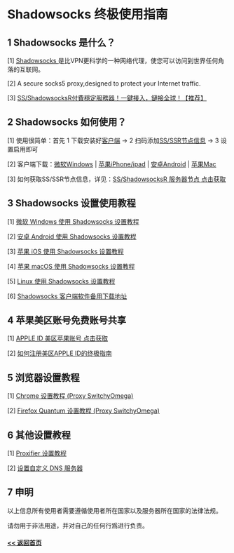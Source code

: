 # Shadowsocks 终极使用指南

## 1 Shadowsocks 是什么？

[1] [ Shadowsocks ](README.md)是比VPN更科学的一种网络代理，使您可以访问到世界任何角落的互联网。

[2] A secure socks5 proxy,designed to protect your Internet traffic. 

[3] [SS/ShadowsocksR付費穩定服務器！一鍵接入，鏈接全球！【推荐】](https://s-s-r.github.io/)

## 2 Shadowsocks 如何使用？

[1] 使用很简单：首先 1 下载安装好[客户端](download.md) → 2 扫码添加[SS/SSR节点信息](ss.md)  → 3 设置启用即可

[2] 客户端下载：<a href="https://raw.githubusercontent.com/Shadowsocks-Help/Shadowsocks/master/Download/shadowsocks-windows.zip" target="_blank">微软Windows</a> | 
<a href="https://shadowsocks-help.github.io/ios/" target="_blank">苹果iPhone/ipad</a> | 
<a href="https://raw.githubusercontent.com/Shadowsocks-Help/Shadowsocks/master/Download/shadowsocks-android.apk" target="_blank">安卓Android</a> |
<a href="https://raw.githubusercontent.com/Shadowsocks-Help/Shadowsocks/master/Download/shadowsocks-mac.zip" target="_blank">苹果Mac</a>

[3] 如何获取SS/SSR节点信息，详见：[SS/ShadowsocksR 服务器节点 点击获取](ss.md)

## 3 Shadowsocks 设置使用教程

[1] [微软 Windows 使用 Shadowsocks 设置教程](windows.md)

[2] [安卓 Android 使用 Shadowsocks 设置教程](Android.md)

[3] [苹果 iOS 使用 Shadowsocks 设置教程](ios.md)

[4] [苹果 macOS 使用 Shadowsocks 设置教程](mac.md)

[5] [Linux 使用 Shadowsocks 设置教程](linux.md)

[6] [Shadowsocks 客户端软件备用下载地址](download.md)

## 4 苹果美区账号免费账号共享

[1] [APPLE ID 美区苹果账号  点击获取](appleid.md) 

[2] [如何注册美区APPLE ID的终极指南](apple-id.md)

## 5 浏览器设置教程

[1] [Chrome 设置教程 (Proxy SwitchyOmega)](Chrome.md) 

[2] [Firefox Quantum 设置教程 (Proxy SwitchyOmega)](Firefox.md)

## 6 其他设置教程

[1] [Proxifier 设置教程](proxifier.md)

[2] [设置自定义 DNS 服务器](DNS.md)

## 7 申明

以上信息所有使用者需要遵循使用者所在国家以及服务器所在国家的法律法规。

请勿用于非法用途，并对自己的任何行爲进行负责。

#### [<< 返回首页](https://shadowsockshelp.github.io)
